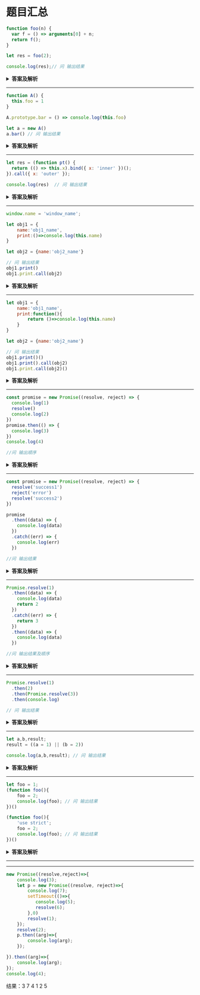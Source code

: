 
# 题目汇总

```javascript
function foo(n) {
  var f = () => arguments[0] + n;
  return f();
}

let res = foo(2);

console.log(res);// 问 输出结果
```

<details>
  <summary><b>答案及解析</b></summary>
<p>
答案: 4

箭头函数没有自己的 arguments ，所以题中的 arguments 指代的是 foo 函数的 arguments 对象。所以 arguments[0] 等于 2 ，n 等于 2，结果为 4。

</p>
</details>

***

```javascript
function A() {
  this.foo = 1
}

A.prototype.bar = () => console.log(this.foo)

let a = new A()
a.bar() // 问 输出结果
```

<details><summary><b>答案及解析</b></summary>

<p>

答案: undefined

箭头函数没有自己的 this，所以箭头函数的 this 等价于外层非箭头函数作用域的this。
由于箭头函数的外层没有普通函数，所以箭头函数中的 this 等价于全局对象，所以输出为 undefined。

</p>
</details>

***

```javascript
let res = (function pt() {
  return (() => this.x).bind({ x: 'inner' })();
}).call({ x: 'outer' });

console.log(res)  // 问 输出结果
```

<details><summary><b>答案及解析</b></summary>
<p>

答案：'outer'

此题稍微复杂一点，求 res 的输出结果。

分析如下：

1. 求函数 pt 通过 call 调用后的返回值。
2. pt 函数内的 this 被 call 转换为 {x:'outer'}。
3. pt 函数内，箭头函数通过 bind 生成了新函数，并执行，执行结果为 pt 函数的返回值。
4. 箭头函数中的 this 无法通过 bind 方法绑定，箭头函数执行时的 this 就是外层作用域的 this。
5. 箭头函数执行时，外层作用域的 this 是由 call 方法指定的 {x:'outer'}。
6. 最终结果 res 为 'outer'。

</p>
</details>

***

```javascript
window.name = 'window_name';

let obj1 = {
    name:'obj1_name',
    print:()=>console.log(this.name)
}

let obj2 = {name:'obj2_name'}

// 问 输出结果
obj1.print()
obj1.print.call(obj2)
```

<details><summary><b>答案及解析</b></summary>
<p>

答案：'window_name'  'window_name'

箭头函数没有自己的 this ，也无法通过 call、apply、bind 改变箭头函数中的 this。
箭头函数的 this 取决于外层是否有普通函数，有普通函数 this 指向普通函数中的this，外层没有普通函数，箭头函数中的 this 就是全局对象。

此题中，箭头函数外层没有普通函数，所以 this 指向全局对象，所以结果为 'window_name'、'window_name'。
</p>
</details>

***

```javascript
let obj1 = {
    name:'obj1_name',
    print:function(){
        return ()=>console.log(this.name)
    }
}

let obj2 = {name:'obj2_name'}

// 问 输出结果
obj1.print()()
obj1.print().call(obj2)
obj1.print.call(obj2)()
```

<details><summary><b>答案及解析</b></summary>
<p>
答案: 'obj1_name' 'obj1_name' 'obj2_name'

箭头函数的 this 与其外层的普通函数的 this 一致，与 call、apply、bind 无关。

此题，obj1.print 返回一个箭头函数，此箭头函数中的 this 就是 obj1.print 调用时的 this。

1. obj1.print()()：此时obj1.print 中的 this 为 obj1，所以输出为 obj1_name
2. obj1.print().call(obj2)：此时obj1.print 中的 this 为 obj1，所以输出为 obj1_name
3. obj1.print.call(obj2)()：此时obj1.print 中的 this 为 obj2，所以输出为 obj2_name

</p>
</details>

***

```javascript
const promise = new Promise((resolve, reject) => {
  console.log(1)
  resolve()
  console.log(2)
})
promise.then(() => {
  console.log(3)
})
console.log(4)

//问 输出顺序
```

<details><summary><b>答案及解析</b></summary>
<p>
答案: 1 2 4 3

new Promise(fn) 时 fn 在Promise构造函数中同步执行，所以先输出 1 和 2。
then 方法注册的回调函数在下一次 Event Loop 中执行。

</p>
</details>

***

```javascript
const promise = new Promise((resolve, reject) => {
  resolve('success1')
  reject('error')
  resolve('success2')
})

promise
  .then((data) => {
    console.log(data)
  })
  .catch((err) => {
    console.log(err)
  })

//问 输出结果
```

<details><summary><b>答案及解析</b></summary>
<p>
答案: success1

promise对象只有三种状态：pending (等待态)、fulfilled (完成态)、rejected (拒绝态)。pending 可以迁移至 fulfilled 或 rejected，但状态为 fulfilled 或 rejected 时，不可再进行转化，并且终值确定。题目中调用 resolve('success1') 时，状态已经确定为 fulfilled，并且终值为 success1。


</p>
</details>

***

```javascript
Promise.resolve(1)
  .then((data) => {
    console.log(data)
    return 2
  })
  .catch((err) => {
    return 3
  })
  .then((data) => {
    console.log(data)
  })

//问 输出结果及顺序
```

<details><summary><b>答案及解析</b></summary>
<p>
答案: 1 2

Promise.resolve(1) 方法返回一个状态为 fulfilled 终值为 1 的promise对象。
promise 对象的 then 方法返回一个新的 promise 对象，新 promise 对象的状态取决于 then 方法中回调函数执行时是否出现异常，未出现异常时状态为 fulfilled 终值为函数的返回值。
</p>
</details>

***

```javascript
Promise.resolve(1)
  .then(2)
  .then(Promise.resolve(3))
  .then(console.log)

// 问 输出结果
```

<details><summary><b>答案及解析</b></summary>
<p>
答案: 1

promise 对象的then方法只能接收函数类型的参数，若不为函数，则会出现穿透现象，题中前两个 then 方法的入参都不是函数，所以穿透至第三个 then 方法。
</p>
</details>

***

```javascript
let a,b,result;
result = ((a = 1) || (b = 2))

console.log(a,b,result); // 问 输出结果
```

<details><summary><b>答案及解析</b></summary>
<p>
答案: 1 undefined 1

`||`运算符先计算左侧的表达式，如果结算结果为真，那么返回这个真值，如果结果为假，才计算右侧的表达式。`=`为赋值运算符，返回赋给左操作数的值。本题中`||`运算符的左表达式为`a = 1`，返回结果为 1，数字 1 转换为 boolean 值为 true, `||`运算符不会再计算右侧的表达式`b = 2`。
</p>
</details>

***

```javascript
let foo = 1;
(function foo(){
    foo = 2;
    console.log(foo); // 问 输出结果
})()

(function foo(){
    'use strict';
    foo = 2;
    console.log(foo); // 问 输出结果
})()
```

<details><summary><b>答案及解析</b></summary>
<p>
答案: foo(){...} TypeError

题中立即执行函数拥有一个函数名 foo，用于指代其本身,非严格模式可对其进行赋值操作，但不会修改其指向的内容，严格模式下不允许对其修改。
</p>
</details>

***

















*** 

```javascript
new Promise((resolve,reject)=>{
    console.log(3);
    let p = new Promise((resolve, reject)=>{
        console.log(7);
        setTimeout(()=>{
           console.log(5);
           resolve(6); 
        },0)
        resolve(1);
    });
    resolve(2);
    p.then((arg)=>{
        console.log(arg);
    });

}).then((arg)=>{
    console.log(arg);
});
console.log(4);
```

结果：3 7 4 1 2 5
